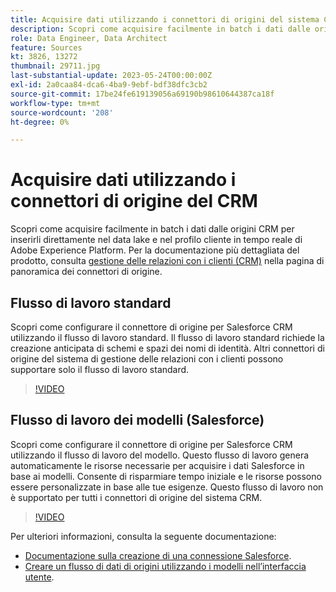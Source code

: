 ```yaml
---
title: Acquisire dati utilizzando i connettori di origini del sistema CRM
description: Scopri come acquisire facilmente in batch i dati dalle origini CRM per inserirli direttamente nel data lake e nel profilo cliente in tempo reale di Adobe Experience Platform.
role: Data Engineer, Data Architect
feature: Sources
kt: 3826, 13272
thumbnail: 29711.jpg
last-substantial-update: 2023-05-24T00:00:00Z
exl-id: 2a0caa84-dca6-4ba9-9ebf-bdf38dfc3cb2
source-git-commit: 17be24fe619139056a69190b98610644387ca18f
workflow-type: tm+mt
source-wordcount: '208'
ht-degree: 0%

---
```


# Acquisire dati utilizzando i connettori di origine del CRM

Scopri come acquisire facilmente in batch i dati dalle origini CRM per inserirli direttamente nel data lake e nel profilo cliente in tempo reale di Adobe Experience Platform. Per la documentazione più dettagliata del prodotto, consulta [gestione delle relazioni con i clienti (CRM)](https://experienceleague.adobe.com/docs/experience-platform/sources/home.html?lang=en#access-control-for-sources-in-data-ingestion) nella pagina di panoramica dei connettori di origine.

## Flusso di lavoro standard

Scopri come configurare il connettore di origine per Salesforce CRM utilizzando il flusso di lavoro standard. Il flusso di lavoro standard richiede la creazione anticipata di schemi e spazi dei nomi di identità. Altri connettori di origine del sistema di gestione delle relazioni con i clienti possono supportare solo il flusso di lavoro standard.

>[!VIDEO](https://video.tv.adobe.com/v/29711?quality=12&learn=on)

## Flusso di lavoro dei modelli (Salesforce)

Scopri come configurare il connettore di origine per Salesforce CRM utilizzando il flusso di lavoro del modello. Questo flusso di lavoro genera automaticamente le risorse necessarie per acquisire i dati Salesforce in base ai modelli. Consente di risparmiare tempo iniziale e le risorse possono essere personalizzate in base alle tue esigenze. Questo flusso di lavoro non è supportato per tutti i connettori di origine del sistema CRM.

>[!VIDEO](https://video.tv.adobe.com/v/3419422?quality=12&learn=on)

Per ulteriori informazioni, consulta la seguente documentazione:
* [Documentazione sulla creazione di una connessione Salesforce](https://experienceleague.adobe.com/docs/experience-platform/sources/ui-tutorials/create/crm/salesforce.html).
* [Creare un flusso di dati di origini utilizzando i modelli nell’interfaccia utente](https://experienceleague.adobe.com/docs/experience-platform/sources/ui-tutorials/templates.html#).


